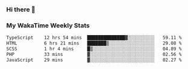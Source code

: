 ### Hi there 👋

<!--
**royschrauwen/royschrauwen** is a ✨ _special_ ✨ repository because its `README.md` (this file) appears on your GitHub profile.

Here are some ideas to get you started:

- 🔭 I’m currently working on ...
- 🌱 I’m currently learning ...
- 👯 I’m looking to collaborate on ...
- 🤔 I’m looking for help with ...
- 💬 Ask me about ...
- 📫 How to reach me: ...
- 😄 Pronouns: ...
- ⚡ Fun fact: ...
-->


### My WakaTime Weekly Stats
<!--START_SECTION:waka-->

```txt
TypeScript    12 hrs 54 mins  ██████████████▓░░░░░░░░░░   59.11 %
HTML          6 hrs 21 mins   ███████▒░░░░░░░░░░░░░░░░░   29.08 %
SCSS          1 hr 4 mins     █▒░░░░░░░░░░░░░░░░░░░░░░░   04.89 %
PHP           33 mins         ▓░░░░░░░░░░░░░░░░░░░░░░░░   02.56 %
JavaScript    29 mins         ▓░░░░░░░░░░░░░░░░░░░░░░░░   02.27 %
```

<!--END_SECTION:waka-->
